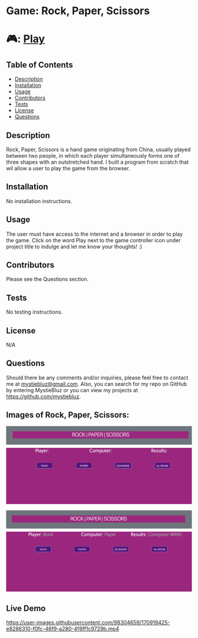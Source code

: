 # Game: Rock, Paper, Scissors

 # 🎮: [Play](https://mystiebluz.github.io/rock-paper-scissors/)

  ## Table of Contents
  * [Description](#description)
  * [Installation](#installation)
  * [Usage](#usage)
  * [Contributors](#contribution)
  * [Tests](#test)
  * [License](#license)
  * [Questions](#questions)
  
  ## Description 
  Rock, Paper, Scissors is a hand game originating from China, usually played between two people, in which each player simultaneously forms one of three shapes with an outstretched hand. I built a program from scratch that wil allow a user to play the game from the browser.
  
  ## Installation 
  No installation instructions.

  ## Usage 
  The user must have access to the internet and a browser in order to play the game. Click on the word Play next to the game controller icon under project title to indulge and let me know your thoughts! :)

  ## Contributors
  Please see the Questions section.

  ## Tests
  No testing instructions.

  ## License 
  N/A
 

  ## Questions
  Should there be any comments and/or inquiries, please feel free to contact me at mystiebluz@gmail.com. Also, you can search for my repo on GitHub by entering MystieBluz or you can view my projects at https://github.com/mystiebluz.

  ## Images of Rock, Paper, Scissors:
  ![Image #1](./Assets/Images/Screen%20Shot%202022-05-28%20at%2010.48.51%20PM.png)

  ![Image #2](./Assets/Images/Screen%20Shot%202022-05-28%20at%2010.49.12%20PM.png)
  
  ## Live Demo
  https://user-images.githubusercontent.com/98304659/170919425-e8286310-f0fc-46f9-a280-4f8ff1c9729b.mp4



  


